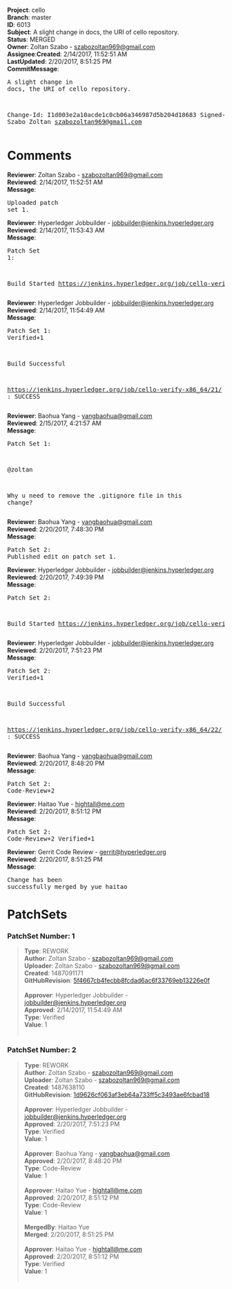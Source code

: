 <strong>Project</strong>: cello</br><strong>Branch</strong>: master<br><strong>ID</strong>: 6013<br><strong>Subject</strong>: A slight change in docs, the URI of cello repository.<br><strong>Status</strong>: MERGED<br><strong>Owner</strong>: Zoltan Szabo - szabozoltan969@gmail.com<br><strong>Assignee</strong>:<strong>Created</strong>: 2/14/2017, 11:52:51 AM<br><strong>LastUpdated</strong>: 2/20/2017, 8:51:25 PM<br><strong>CommitMessage</strong>:<br><pre>A slight change in docs, the URI of cello repository.

Change-Id: I1d003e2a10acde1c0cb06a346987d5b204d18683
Signed-off-by: Szabo Zoltan <szabozoltan969@gmail.com>
</pre><h1>Comments</h1><strong>Reviewer</strong>: Zoltan Szabo - szabozoltan969@gmail.com<br><strong>Reviewed</strong>: 2/14/2017, 11:52:51 AM<br><strong>Message</strong>: <pre>Uploaded patch set 1.</pre><strong>Reviewer</strong>: Hyperledger Jobbuilder - jobbuilder@jenkins.hyperledger.org<br><strong>Reviewed</strong>: 2/14/2017, 11:53:43 AM<br><strong>Message</strong>: <pre>Patch Set 1:

Build Started https://jenkins.hyperledger.org/job/cello-verify-x86_64/21/</pre><strong>Reviewer</strong>: Hyperledger Jobbuilder - jobbuilder@jenkins.hyperledger.org<br><strong>Reviewed</strong>: 2/14/2017, 11:54:49 AM<br><strong>Message</strong>: <pre>Patch Set 1: Verified+1

Build Successful 

https://jenkins.hyperledger.org/job/cello-verify-x86_64/21/ : SUCCESS</pre><strong>Reviewer</strong>: Baohua Yang - yangbaohua@gmail.com<br><strong>Reviewed</strong>: 2/15/2017, 4:21:57 AM<br><strong>Message</strong>: <pre>Patch Set 1:

@zoltan

Why u need to remove the .gitignore file in this change?</pre><strong>Reviewer</strong>: Baohua Yang - yangbaohua@gmail.com<br><strong>Reviewed</strong>: 2/20/2017, 7:48:30 PM<br><strong>Message</strong>: <pre>Patch Set 2: Published edit on patch set 1.</pre><strong>Reviewer</strong>: Hyperledger Jobbuilder - jobbuilder@jenkins.hyperledger.org<br><strong>Reviewed</strong>: 2/20/2017, 7:49:39 PM<br><strong>Message</strong>: <pre>Patch Set 2:

Build Started https://jenkins.hyperledger.org/job/cello-verify-x86_64/22/</pre><strong>Reviewer</strong>: Hyperledger Jobbuilder - jobbuilder@jenkins.hyperledger.org<br><strong>Reviewed</strong>: 2/20/2017, 7:51:23 PM<br><strong>Message</strong>: <pre>Patch Set 2: Verified+1

Build Successful 

https://jenkins.hyperledger.org/job/cello-verify-x86_64/22/ : SUCCESS</pre><strong>Reviewer</strong>: Baohua Yang - yangbaohua@gmail.com<br><strong>Reviewed</strong>: 2/20/2017, 8:48:20 PM<br><strong>Message</strong>: <pre>Patch Set 2: Code-Review+2</pre><strong>Reviewer</strong>: Haitao Yue - hightall@me.com<br><strong>Reviewed</strong>: 2/20/2017, 8:51:12 PM<br><strong>Message</strong>: <pre>Patch Set 2: Code-Review+2 Verified+1</pre><strong>Reviewer</strong>: Gerrit Code Review - gerrit@hyperledger.org<br><strong>Reviewed</strong>: 2/20/2017, 8:51:25 PM<br><strong>Message</strong>: <pre>Change has been successfully merged by yue haitao</pre><h1>PatchSets</h1><h3>PatchSet Number: 1</h3><blockquote><strong>Type</strong>: REWORK<br><strong>Author</strong>: Zoltan Szabo - szabozoltan969@gmail.com<br><strong>Uploader</strong>: Zoltan Szabo - szabozoltan969@gmail.com<br><strong>Created</strong>: 1487091171<br><strong>GitHubRevision</strong>: [5f4667cb4fecbb8fcdad6ac6f33769eb13226e0f](https://github.com/hyperledger/cello/commit/5f4667cb4fecbb8fcdad6ac6f33769eb13226e0f)<br><br><strong>Approver</strong>: Hyperledger Jobbuilder - jobbuilder@jenkins.hyperledger.org<br><strong>Approved</strong>: 2/14/2017, 11:54:49 AM<br><strong>Type</strong>: Verified<br><strong>Value</strong>: 1<br><br></blockquote><h3>PatchSet Number: 2</h3><blockquote><strong>Type</strong>: REWORK<br><strong>Author</strong>: Zoltan Szabo - szabozoltan969@gmail.com<br><strong>Uploader</strong>: Zoltan Szabo - szabozoltan969@gmail.com<br><strong>Created</strong>: 1487638110<br><strong>GitHubRevision</strong>: [1d9626cf063af3eb64a733ff5c3493ae6fcbad18](https://github.com/hyperledger/cello/commit/1d9626cf063af3eb64a733ff5c3493ae6fcbad18)<br><br><strong>Approver</strong>: Hyperledger Jobbuilder - jobbuilder@jenkins.hyperledger.org<br><strong>Approved</strong>: 2/20/2017, 7:51:23 PM<br><strong>Type</strong>: Verified<br><strong>Value</strong>: 1<br><br><strong>Approver</strong>: Baohua Yang - yangbaohua@gmail.com<br><strong>Approved</strong>: 2/20/2017, 8:48:20 PM<br><strong>Type</strong>: Code-Review<br><strong>Value</strong>: 1<br><br><strong>Approver</strong>: Haitao Yue - hightall@me.com<br><strong>Approved</strong>: 2/20/2017, 8:51:12 PM<br><strong>Type</strong>: Code-Review<br><strong>Value</strong>: 1<br><br><strong>MergedBy</strong>: Haitao Yue<br><strong>Merged</strong>: 2/20/2017, 8:51:25 PM<br><br><strong>Approver</strong>: Haitao Yue - hightall@me.com<br><strong>Approved</strong>: 2/20/2017, 8:51:12 PM<br><strong>Type</strong>: Verified<br><strong>Value</strong>: 1<br><br></blockquote>